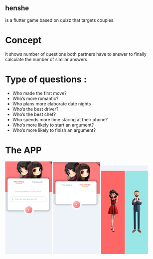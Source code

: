 ## henshe
is a flutter game based on quizz that targets couples.
# Concept 
it shows number of questions both partners have to answer to finally calculate the number of similar answers.
# Type of questions :
- Who made the first move?
- Who’s more romantic?
- Who plans more elaborate date nights
- Who’s the best driver?
- Who’s the best chef?
- Who spends more time staring at their phone?
- Who’s more likely to start an argument?
- Who’s more likely to finish an argument?
# The APP
<img src="assets/screenshot1.jpg" width="150">
<img src="assets/screenshot2.jpg" width="150">
<img src="assets/screenshot3.jpg" width="150">
